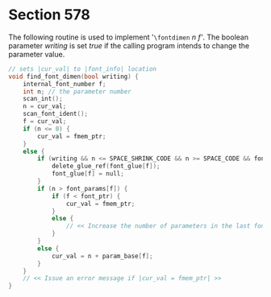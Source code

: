 # Section 578

The following routine is used to implement '`\fontdimen` *n f'*.
The boolean parameter *writing* is set *true* if the calling program intends to change the parameter value.

```c << Declare procedures that scan font-related stuff >>+=
// sets |cur_val| to |font_info| location
void find_font_dimen(bool writing) {
    internal_font_number f;
    int n; // the parameter number
    scan_int();
    n = cur_val;
    scan_font_ident();
    f = cur_val;
    if (n <= 0) {
        cur_val = fmem_ptr;
    }
    else {
        if (writing && n <= SPACE_SHRINK_CODE && n >= SPACE_CODE && font_glue[f] != null) {
            delete_glue_ref(font_glue[f]);
            font_glue[f] = null;
        }
        if (n > font_params[f]) {
            if (f < font_ptr) {
                cur_val = fmem_ptr;
            }
            else {
                // << Increase the number of parameters in the last font >>
            }
        }
        else {
            cur_val = n + param_base[f];
        }
    }
    // << Issue an error message if |cur_val = fmem_ptr| >>
}
```
